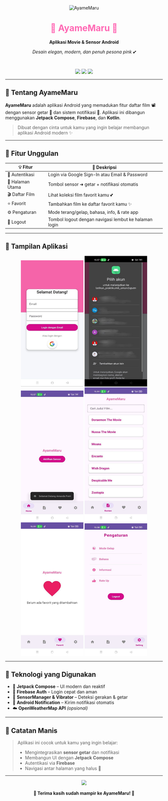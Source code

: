 <div align="center">

<img src="https://emojicombos.com/images/pink-anime-cloud.gif" width="120" alt="AyameMaru"/>

<h1 style="color:#FF69B4;">🎀 AyameMaru 🎀</h1>

<p><strong>Aplikasi Movie & Sensor Android</strong></p>
<p><em>Desain elegan, modern, dan penuh pesona pink 💕</em></p>

</div>

<br/>

<p align="center">
  <img src="https://img.shields.io/badge/Jetpack%20Compose-%23FFB6C1?style=for-the-badge&logo=android&logoColor=white" />
  <img src="https://img.shields.io/badge/Firebase-Auth-%23FF69B4?style=for-the-badge&logo=firebase&logoColor=white" />
  <img src="https://img.shields.io/badge/Language-Kotlin-%23FF1493?style=for-the-badge&logo=kotlin&logoColor=white" />
</p>

---

## 🌷 Tentang AyameMaru

**AyameMaru** adalah aplikasi Android yang memadukan fitur daftar film 📽️ dengan sensor getar 📳 dan sistem notifikasi 🔔. Aplikasi ini dibangun menggunakan **Jetpack Compose**, **Firebase**, dan **Kotlin**.

> Dibuat dengan cinta untuk kamu yang ingin belajar membangun aplikasi Android modern ✨

---

## 💖 Fitur Unggulan

| 💡 Fitur           | 💬 Deskripsi                                                                 |
|-------------------|------------------------------------------------------------------------------|
| 🔐 Autentikasi     | Login via Google Sign-In atau Email & Password                              |
| 🏡 Halaman Utama   | Tombol sensor ➜ getar + notifikasi otomatis                                 |
| 🎬 Daftar Film     | Lihat koleksi film favorit kamu 💕                                           |
| ⭐ Favorit         | Tambahkan film ke daftar favorit kamu ✨                                     |
| ⚙️ Pengaturan      | Mode terang/gelap, bahasa, info, & rate app                                 |
| 🚪 Logout          | Tombol logout dengan navigasi lembut ke halaman login                       |

---

## 📸 Tampilan Aplikasi

<p align="center">
  <img src="login.jpg" width="200" alt="Login" />
  <img src="akungoogle.jpg" width="200" alt="Akun Google" />
  <img src="home.jpg" width="200" alt="Home" />
  <img src="konten.jpg" width="200" alt="Konten Film" />
  <img src="favorite.jpg" width="200" alt="Favorit" />
  <img src="pengaturan.jpg" width="200" alt="Pengaturan" />
</p>

---

## 🧰 Teknologi yang Digunakan

- 🎨 **Jetpack Compose** – UI modern dan reaktif
- 🔐 **Firebase Auth** – Login cepat dan aman
- 📳 **SensorManager & Vibrator** – Deteksi gerakan & getar
- 🔔 **Android Notification** – Kirim notifikasi otomatis
- ☁️ **OpenWeatherMap API** *(opsional)*

---

## 💌 Catatan Manis

> Aplikasi ini cocok untuk kamu yang ingin belajar:
> - Mengintegrasikan **sensor getar** dan notifikasi
> - Membangun UI dengan **Jetpack Compose**
> - Autentikasi via **Firebase**
> - Navigasi antar halaman yang halus 💫

---

<div align="center">
  <img src="https://media.tenor.com/4D3VUTgh4eMAAAAi/pink-anime.gif" width="180" />
  <p><strong>🌸 Terima kasih sudah mampir ke AyameMaru! 🌸</strong></p>
</div>
